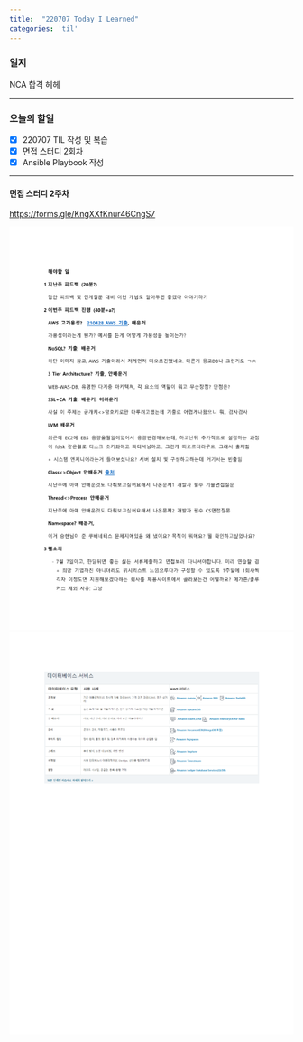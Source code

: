 ```yaml
---
title:  "220707 Today I Learned"
categories: 'til'
---
```


### 일지  

NCA 합격 헤헤

----

### 오늘의 할일

- [x] 220707 TIL 작성 및 복습
- [x] 면접 스터디 2회차
- [x] Ansible Playbook 작성
 
---

#### 면접 스터디 2주차

https://forms.gle/KngXXfKnur46CngS7

![interview](/assets/til/til961.png)
![interview](/assets/til/til962.png)